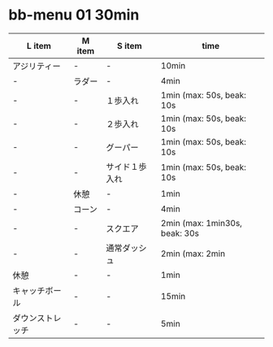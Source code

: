 # bb-menu 01 30min

| L item       | M item | S item         | time                          |
| ------------ | ------ | -------------- | ----------------------------- |
| アジリティー | -      | -              | 10min                         |
| -            | ラダー | -              | 4min                          |
| -            | -      | １歩入れ       | 1min (max: 50s, beak: 10s     |
| -            | -      | ２歩入れ       | 1min (max: 50s, beak: 10s     |
| -            | -      | グーパー       | 1min (max: 50s, beak: 10s     |
| -            | -      | サイド１歩入れ | 1min (max: 50s, beak: 10s     |
| -            | 休憩   | -              | 1min                          |
| -            | コーン | -              | 4min                          |
| -            | -      | スクエア       | 2min (max: 1min30s, beak: 30s |
| - | - | 通常ダッシュ | 2min (max: 2min |
| 休憩 | - | - | 1min |
| キャッチボール | - | - | 15min |
| ダウンストレッチ | - | - | 5min |
